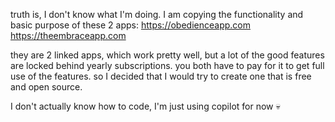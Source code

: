 truth is, I don't know what I'm doing. I am copying the functionality and basic purpose of these 2 apps:
https://obedienceapp.com
https://theembraceapp.com

they are 2 linked apps, which work pretty well, but a lot of the good features are locked behind yearly subscriptions. 
you both have to pay for it to get full use of the features. so I decided that I would try to create one that is free and open source.

I don't actually know how to code, I'm just using copilot for now 💀
